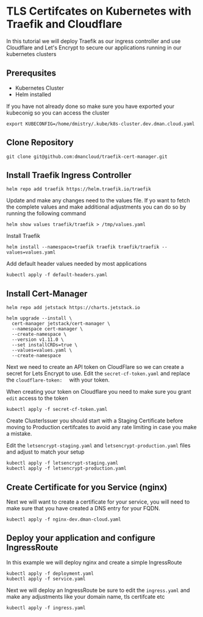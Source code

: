 # TLS Certifcates on Kubernetes with Traefik and Cloudflare

In this tutorial we will deploy Traefik as our ingress controller and use Cloudflare and Let's Encrypt to secure our applications running in our kubernetes clusters

## Prerequsites 
- Kubernetes Cluster
- Helm installed

If you have not already done so make sure you have exported your kubeconig so you can access the cluster 

``` shell title="export your kubeconfig" linenums="1"
export KUBECONFIG=/home/dmistry/.kube/k8s-cluster.dev.dman.cloud.yaml
```

## Clone Repository 
``` shell title="export your kubeconfig" linenums="1"
git clone git@github.com:dmancloud/traefik-cert-manager.git
```

## Install Traefik Ingress Controller
``` shell title="export your kubeconfig" linenums="1"
helm repo add traefik https://helm.traefik.io/traefik
```

Update and make any changes need to the values file. If yo want to fetch the complete values and make additional adjustments you can do so by running the following command
``` shell title="export your kubeconfig" linenums="1"
helm show values traefik/traefik > /tmp/values.yaml
```
Install Traefik
``` shell title="export your kubeconfig" linenums="1"
helm install --namespace=traefik traefik traefik/traefik --values=values.yaml
```
Add default header values needed by most applications
``` shell title="export your kubeconfig" linenums="1"
kubectl apply -f default-headers.yaml
```

## Install Cert-Manager
``` shell title="export your kubeconfig" linenums="1"
helm repo add jetstack https://charts.jetstack.io
```
``` shell title="export your kubeconfig" linenums="1"
helm upgrade --install \
  cert-manager jetstack/cert-manager \
  --namespace cert-manager \
  --create-namespace \
  --version v1.11.0 \
  --set installCRDs=true \
  --values=values.yaml \
  --create-namespace
```

Next we need to create an API token on CloudFlare so we can create a secret for Lets Encrypt to use. Edit the `secret-cf-token.yaml` and replace the `cloudflare-token:  ` with your token.

When creating your token on Cloudflare you need to make sure you grant `edit` access to the token

``` shell title="export your kubeconfig" linenums="1"
kubectl apply -f secret-cf-token.yaml
```

Create ClusterIssuer you should start with a Staging Certificate before moving to Production certifcates to avoid any rate limiting in case you make a mistake.

Edit the `letsencrypt-staging.yaml` and `letsencrypt-production.yaml` files and adjust to match your setup
``` shell title="export your kubeconfig" linenums="1"
kubectl apply -f letsencrypt-staging.yaml
kubectl apply -f letsencrypt-production.yaml
```
## Create Certificate for you Service (nginx)

Next we will want to create a certificate for your service, you will need to make sure that you have created a DNS entry for your FQDN.
``` shell title="export your kubeconfig" linenums="1"
kubectl apply -f nginx-dev.dman-cloud.yaml
```

## Deploy your application and configure IngressRoute
In this example we will deploy nginx and create a simple IngressRoute

``` shell title="export your kubeconfig" linenums="1"
kubectl apply -f deployment.yaml
kubectl apply -f service.yaml
```

Next we will deploy an IngressRoute be sure to edit the `ingress.yaml` and make any adjustments like your domain name, tls certifcate etc

``` shell title="export your kubeconfig" linenums="1"
kubectl apply -f ingress.yaml
```
